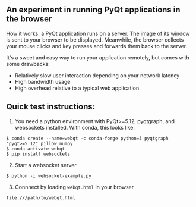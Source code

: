 An experiment in running PyQt applications in the browser
---------------------------------------------------------

How it works: a PyQt application runs on a server. The image of its window is sent to your browser to be displayed.
Meanwhile, the browser collects your mouse clicks and key presses and forwards them back to the server.

It's a sweet and easy way to run your application remotely, but comes with some drawbacks:

- Relatively slow user interaction depending on your network latency
- High bandwidth usage
- High overhead relative to a typical web application


Quick test instructions:
------------------------

1. You need a python environment with PyQt>=5.12, pyqtgraph, and websockets installed. With conda, this looks like:

```
$ conda create --name=webqt -c conda-forge python=3 pyqtgraph "pyqt>=5.12" pillow numpy
$ conda activate webqt
$ pip install websockets
```

2. Start a websocket server

```
$ python -i websocket-example.py
```

3. Connnect by loading `webqt.html` in your browser

```
file:///path/to/webqt.html
```
